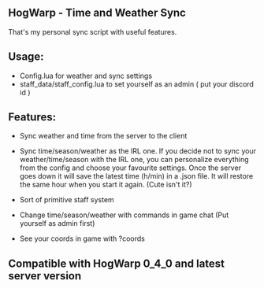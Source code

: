 HogWarp - Time and Weather Sync
--
That's my personal sync script with useful features. 

Usage:
--
- Config.lua for weather and sync settings
- staff_data/staff_config.lua to set yourself as an admin ( put your discord id )

Features:
--
- Sync weather and time from the server to the client
- Sync time/season/weather as the IRL one.
If you decide not to sync your weather/time/season with the IRL one, you can personalize everything from the config and choose your favourite settings. Once the server goes down it will save the latest time (h/min) in a .json file. It will restore the same hour when you start it again. (Cute isn't it?)

- Sort of primitive staff system
- Change time/season/weather with commands in game chat (Put yourself as admin first)
- See your coords in game with ?coords

Compatible with HogWarp 0_4_0 and latest server version
--
